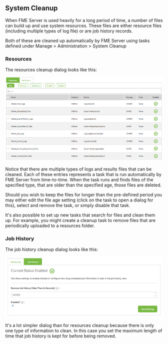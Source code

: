 ## System Cleanup ##

When FME Server is used heavily for a long period of time, a number of files can build up and use system resources. These files are either resource files (including multiple types of log file) or are job history records.

Both of these are cleaned up automatically by FME Server using tasks defined under Manage &gt; Administration &gt; System Cleanup

### Resources ###

The resources cleanup dialog looks like this:

![](./Images/Img1.37.CleanupResourcesView.png)

Notice that there are multiple types of logs and results files that can be cleaned. Each of these entries represents a task that is run automatically by FME Server from time-to-time. When the task runs and finds files of the specified type, that are older than the specified age, those files are deleted.

Should you wish to keep the files for longer than the pre-defined period you may either edit the file age setting (click on the task to open a dialog for this), select and remove the task, or simply disable that task.

It's also possible to set up new tasks that search for files and clean them up. For example, you might create a cleanup task to remove files that are periodically uploaded to a resources folder.

### Job History ###

The job history cleanup dialog looks like this:

![](./Images/Img1.38.CleanupJobHistory.png)

It's a lot simpler dialog than for resources cleanup because there is only one type of information to clean. In this case you set the maximum length of time that job history is kept for before being removed. 
  